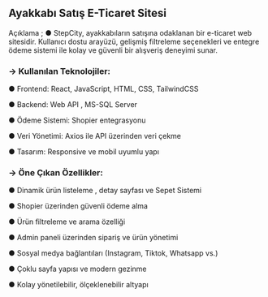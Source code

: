 ## Ayakkabı Satış E-Ticaret Sitesi

Açıklama ;
● StepCity, ayakkabıların satışına odaklanan bir e-ticaret web sitesidir. Kullanıcı dostu arayüzü, gelişmiş filtreleme seçenekleri ve entegre ödeme sistemi ile kolay ve güvenli bir alışveriş deneyimi sunar.

### → Kullanılan Teknolojiler:

● Frontend: React, JavaScript, HTML, CSS, TailwindCSS

● Backend: Web API , MS-SQL Server

● Ödeme Sistemi: Shopier entegrasyonu

● Veri Yönetimi: Axios ile API üzerinden veri çekme

● Tasarım: Responsive ve mobil uyumlu yapı

### → Öne Çıkan Özellikler:

● Dinamik ürün listeleme , detay sayfası ve Sepet Sistemi

● Shopier üzerinden güvenli ödeme alma

● Ürün filtreleme ve arama özelliği

● Admin paneli üzerinden sipariş ve ürün yönetimi

● Sosyal medya bağlantıları (Instagram, Tiktok, Whatsapp vs.)

● Çoklu sayfa yapısı ve modern gezinme

● Kolay yönetilebilir, ölçeklenebilir altyapı
